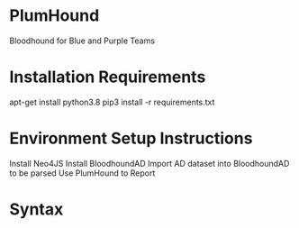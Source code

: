 # PlumHound
Bloodhound for Blue and Purple Teams

# Installation Requirements
apt-get install python3.8
pip3 install -r requirements.txt

# Environment Setup Instructions
Install Neo4JS
Install BloodhoundAD
Import AD dataset into BloodhoundAD to be parsed
Use PlumHound to Report 

# Syntax
